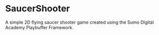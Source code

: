 # SaucerShooter

A simple 2D flying saucer shooter game created using the Sumo Digital Academy Playbuffer Framework.
